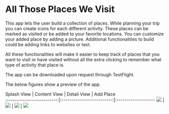 #  All Those Places We Visit

This app lets the user build a collection of places. While planning your trip you can create icons for each different activity. These places can be marked as visited or be added to your favorite locations. You can customize your added place by adding a picture. Additional functionalities to build could be adding links to websites or text. 

All these functionalities will make it easier to keep track of places that you want to visit or have visited without all the extra clicking to remember what type of activity that place is.

The app can be downloaded upon request through TestFlight.

The below figures show a preview of the app.

Splash View |  Content View | Detail View | Add Place        
:-------------------------:|:-------------------------:|:-------------------
![](./Screenshots/SplashView.png) | ![](./Screenshots/ContentView.png) | ![](./Screenshots/LocationNames.png) | ![](./Screenshots/Filter.png)
<!--![](./Screenshots/SearchBar.png) | ![](./Screenshots/AddView.png)-->
<!--![](./Screenshots/DetailViewNV.png) | ![](./Screenshots/DetailViewV.png)-->
